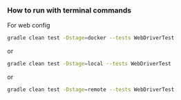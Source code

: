 
### How to run with terminal commands
For web config
```bash
gradle clean test -Dstage=docker --tests WebDriverTest 

```
or
```bash
gradle clean test -Dstage=local --tests WebDriverTest 
```
or
```bash
gradle clean test -Dstage=remote --tests WebDriverTest 
```
